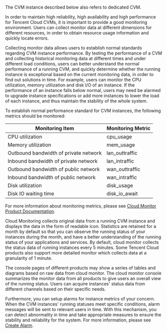 The CVM instance described below also refers to dedicated CVM.

In order to maintain high reliability, high availability and high performance for Tencent Cloud CVMs, it is important to provide a good monitoring environment. Users can collect monitor data at different dimensions for different resources, in order to obtain resource usage information and quickly locate errors.

Collecting monitor data allows users to establish normal standards regarding CVM instance performance. By testing the performance of a CVM and collecting historical monitoring data at different times and under different load conditions, users can better understand the normal performance of a running CVM, and quickly determine whether the running instance is exceptional based on the current monitoring data, in order to find out solutions in time. For example, users can monitor the CPU utilization, memory utilization and disk I/O of an instance. If the performance of an instance falls below normal, users may need be alarmed to upgrade instance specifications or add more instances to lower the load of each instance, and thus maintain the stability of the whole system.

To establish normal performance standard for CVM instances, the following metrics should be monitored:

| Monitoring Item      | Monitoring Metric           |
| -------- | -------------- |
| CPU utilization   | cpu_usage      |
| Memory utilization    | mem_usage      |
| Outbound bandwidth of private network    | lan_outtraffic |
| Inbound bandwidth of private network    | lan_intraffic  |
| Outbound bandwidth of public network    | wan_outtraffic |
| Inbound bandwidth of public network    | wan_intraffic  |
| Disk utilization    | disk_usage     |
| Disk IO waiting time | disk_io_await  |

For more information about monitoring metrics, please see [Cloud Monitor Product Documentation](https://www.qcloud.com/doc/product/248).

Cloud Monitoring collects original data from a running CVM instance and displays the data in the form of readable icon. Statistics are retained for a month by default so that you can observe the running status of your instances during the month, and have a better understanding of the running status of your applications and services. By default, cloud monitor collects the status data of running instances every 5 minutes. Some Tencent Cloud products also support more detailed monitor which collects data at a granularity of 1 minute.

The console pages of different products may show a series of tables and diagrams based on raw data from cloud monitor. The cloud monitor console summarizes the monitor data from all products to give users an overall view of the running status. Users can acquire instances' status data from different channels based on their specific needs.

Furthermore, you can setup alarms for instance metrics of your concern. When the CVM instances' running statuses meet specific conditions, alarm messages will be sent to relevant users in time. With this mechanism, you can detect abnormality in time and take appropriate measures to ensure the stability and reliability for the system. For more information, please see [Create Alarm](/doc/product/248/6126).
